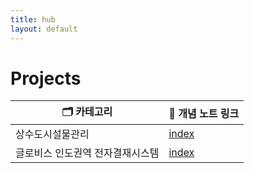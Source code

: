 ```yaml
---
title: hub
layout: default
---
```


# Projects

| 🗂️ 카테고리          | 📄 개념 노트 링크               |
| ----------------- | ------------------------- |
| 상수도시설물관리          | [index](./wfms/hub)       |
| 글로비스 인도권역 전자결재시스템 | [index](./india_edoc/hub) |


